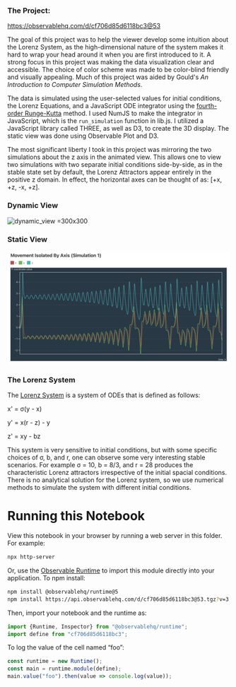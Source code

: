 ### The Project:
https://observablehq.com/d/cf706d85d6118bc3@53

The goal of this project was to help the viewer develop some intuition about the Lorenz System, as the high-dimensional nature of the system makes it hard to wrap your head around it when you are first introduced to it. A strong focus in this project was making the data visualization clear and accessible. The choice of color scheme was made to be color-blind friendly and visually appealing. Much of this project was aided by Gould's *An Introduction to Computer Simulation Methods*. 

The data is simulated using the user-selected values for initial conditions, the Lorenz Equations, and a JavaScript ODE integrator using the [fourth-order Runge-Kutta](https://en.wikipedia.org/wiki/Runge%E2%80%93Kutta_methods) method. I used NumJS to make the integrator in JavaScript, which is the `run_simulation` function in lib.js. I utilized a JavaScript library called THREE, as well as D3, to create the 3D display. The static view was done using Observable Plot and D3.

The most significant liberty I took in this project was mirroring the two simulations about the z axis in the animated view. This allows one to view two simulations with two separate initial conditions side-by-side, as in the stable state set by default, the Lorenz Attractors appear entirely in the positive z domain. In effect, the horizontal axes can be thought of as: \[+x, +z, -x, +z]. 

### Dynamic View
![dynamic_view =300x300](dynamic_view.gif)
### Static View
![static_view](static_view.png)

### The Lorenz System
The [Lorenz System](https://en.wikipedia.org/wiki/Lorenz_system) is a system of ODEs that is defined as follows:

x' = σ(y - x)

y' = x(r - z) - y

z' = xy - bz

This system is very sensitive to initial conditions, but with some specific choices of σ, b, and r, one can observe some very interesting stable scenarios. For example σ = 10, b = 8/3, and r = 28 produces the characteristic Lorenz attractors irrespective of the initial spacial conditions. There is no analytical solution for the Lorenz system, so we use numerical methods to simulate the system with different initial conditions.

# Running this Notebook

View this notebook in your browser by running a web server in this folder. For
example:

~~~sh
npx http-server
~~~

Or, use the [Observable Runtime](https://github.com/observablehq/runtime) to
import this module directly into your application. To npm install:

~~~sh
npm install @observablehq/runtime@5
npm install https://api.observablehq.com/d/cf706d85d6118bc3@53.tgz?v=3
~~~

Then, import your notebook and the runtime as:

~~~js
import {Runtime, Inspector} from "@observablehq/runtime";
import define from "cf706d85d6118bc3";
~~~

To log the value of the cell named “foo”:

~~~js
const runtime = new Runtime();
const main = runtime.module(define);
main.value("foo").then(value => console.log(value));
~~~
